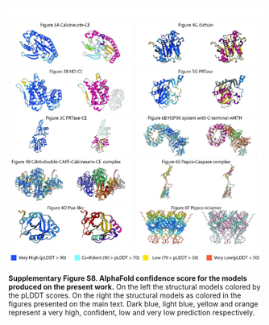 <p align="justify">
  <img src="./pLDDT.jpg" alt="Sup8"/>
</p>

**Supplementary Figure S8. AlphaFold confidence score for the models produced on the present work.**  On the left the structural models colored by the pLDDT scores. On the right the structural models as colored in the figures presented on the main text. Dark blue, light blue, yellow and orange represent a very high, confident, low and very low prediction respectively.
